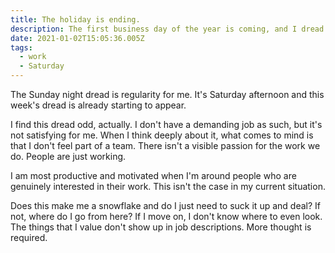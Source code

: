 ```yaml
---
title: The holiday is ending.
description: The first business day of the year is coming, and I dread it.
date: 2021-01-02T15:05:36.005Z
tags:
  - work
  - Saturday
---
```

The Sunday night dread is regularity for me. It's Saturday afternoon and this week's dread is already starting to appear.

I find this dread odd, actually. I don't have a demanding job as such, but it's not satisfying for me. When I think deeply about it, what comes to mind is that I don't feel part of a team. There isn't a visible passion for the work we do. People are just working.

I am most productive and motivated when I'm around people who are genuinely interested in their work. This isn't the case in my current situation.

Does this make me a snowflake and do I just need to suck it up and deal? If not, where do I go from here? If I move on, I don't know where to even look. The things that I value don't show up in job descriptions. More thought is required.